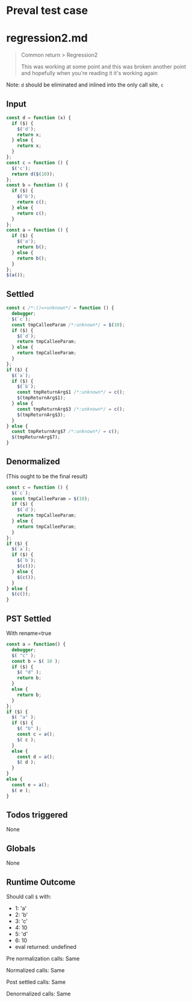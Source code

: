 # Preval test case

# regression2.md

> Common return > Regression2
>
> This was working at some point and this was broken another point and hopefully when you're reading it it's working again

Note: `d` should be eliminated and inlined into the only call site, `c`

## Input

`````js filename=intro
const d = function (x) {
  if ($) {
    $('d');
    return x;
  } else {
    return x;
  }
};
const c = function () {
  $('c');
  return d($(10));
};
const b = function () {
  if ($) {
    $('b');
    return c();
  } else {
    return c();
  }
};
const a = function () {
  if ($) {
    $('a');
    return b();
  } else {
    return b();
  }
};
$(a());
`````


## Settled


`````js filename=intro
const c /*:()=>unknown*/ = function () {
  debugger;
  $(`c`);
  const tmpCalleeParam /*:unknown*/ = $(10);
  if ($) {
    $(`d`);
    return tmpCalleeParam;
  } else {
    return tmpCalleeParam;
  }
};
if ($) {
  $(`a`);
  if ($) {
    $(`b`);
    const tmpReturnArg$1 /*:unknown*/ = c();
    $(tmpReturnArg$1);
  } else {
    const tmpReturnArg$3 /*:unknown*/ = c();
    $(tmpReturnArg$3);
  }
} else {
  const tmpReturnArg$7 /*:unknown*/ = c();
  $(tmpReturnArg$7);
}
`````


## Denormalized
(This ought to be the final result)

`````js filename=intro
const c = function () {
  $(`c`);
  const tmpCalleeParam = $(10);
  if ($) {
    $(`d`);
    return tmpCalleeParam;
  } else {
    return tmpCalleeParam;
  }
};
if ($) {
  $(`a`);
  if ($) {
    $(`b`);
    $(c());
  } else {
    $(c());
  }
} else {
  $(c());
}
`````


## PST Settled
With rename=true

`````js filename=intro
const a = function() {
  debugger;
  $( "c" );
  const b = $( 10 );
  if ($) {
    $( "d" );
    return b;
  }
  else {
    return b;
  }
};
if ($) {
  $( "a" );
  if ($) {
    $( "b" );
    const c = a();
    $( c );
  }
  else {
    const d = a();
    $( d );
  }
}
else {
  const e = a();
  $( e );
}
`````


## Todos triggered


None


## Globals


None


## Runtime Outcome


Should call `$` with:
 - 1: 'a'
 - 2: 'b'
 - 3: 'c'
 - 4: 10
 - 5: 'd'
 - 6: 10
 - eval returned: undefined

Pre normalization calls: Same

Normalized calls: Same

Post settled calls: Same

Denormalized calls: Same
